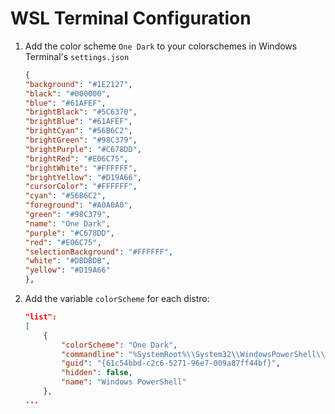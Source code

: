 # WSL Terminal Configuration

1.  Add the color scheme `One Dark` to your colorschemes in Windows Terminal's `settings.json`

    ```json
    {
    "background": "#1E2127",
    "black": "#000000",
    "blue": "#61AFEF",
    "brightBlack": "#5C6370",
    "brightBlue": "#61AFEF",
    "brightCyan": "#56B6C2",
    "brightGreen": "#98C379",
    "brightPurple": "#C678DD",
    "brightRed": "#E06C75",
    "brightWhite": "#FFFFFF",
    "brightYellow": "#D19A66",
    "cursorColor": "#FFFFFF",
    "cyan": "#56B6C2",
    "foreground": "#A0A0A0",
    "green": "#98C379",
    "name": "One Dark",
    "purple": "#C678DD",
    "red": "#E06C75",
    "selectionBackground": "#FFFFFF",
    "white": "#DBDBDB",
    "yellow": "#D19A66"
    },
    ```

2.  Add the variable `colorScheme` for each distro:

    ```json
    "list": 
    [
        {
            "colorScheme": "One Dark",
            "commandline": "%SystemRoot%\\System32\\WindowsPowerShell\\v1.0\\powershell.exe",
            "guid": "{61c54bbd-c2c6-5271-96e7-009a87ff44bf}",
            "hidden": false,
            "name": "Windows PowerShell"
        },
    ...
    ```